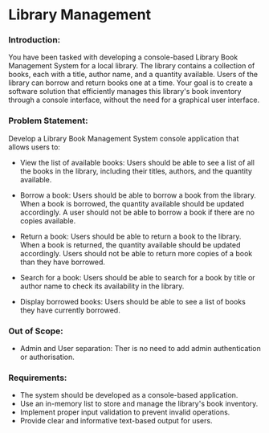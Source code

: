# Library Management

### Introduction:

You have been tasked with developing a console-based Library Book Management System for a local library. The library contains a collection of books, each with a title, author name, and a quantity available. Users of the library can borrow and return books one at a time. Your goal is to create a software solution that efficiently manages this library's book inventory through a console interface, without the need for a graphical user interface.

### Problem Statement:

Develop a Library Book Management System console application that allows users to:

- View the list of available books: Users should be able to see a list of all the books in the library, including their titles, authors, and the quantity available.

- Borrow a book: Users should be able to borrow a book from the library. When a book is borrowed, the quantity available should be updated accordingly. A user should not be able to borrow a book if there are no copies available.

- Return a book: Users should be able to return a book to the library. When a book is returned, the quantity available should be updated accordingly. Users should not be able to return more copies of a book than they have borrowed.

- Search for a book: Users should be able to search for a book by title or author name to check its availability in the library.

- Display borrowed books: Users should be able to see a list of books they have currently borrowed.

### Out of Scope:

- Admin and User separation: Ther is no need to add admin authentication or authorisation.

### Requirements:

- The system should be developed as a console-based application.
- Use an in-memory list to store and manage the library's book inventory.
- Implement proper input validation to prevent invalid operations.
- Provide clear and informative text-based output for users.


